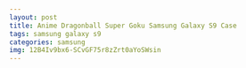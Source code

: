 ```yaml
---
layout: post
title: Anime Dragonball Super Goku Samsung Galaxy S9 Case
tags: samsung galaxy s9
categories: samsung
img: 12B4Iv9bx6-SCvGF75r8zZrt0aYoSWsin
---
```

